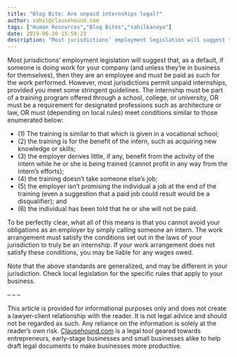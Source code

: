 ```yaml
---
title: "Blog Bite: Are unpaid internships legal?"
author: sahil@clausehound.com
tags: ["Human Resources","Blog Bites","sahilkanaya"]
date: 2019-06-20 15:59:23
description: "Most jurisdictions’ employment legislation will suggest that, as a default, if someone is doing work for your company (and unless they’re in business for themselves), then they are an employee and..."
---
```


 

Most jurisdictions’ employment legislation will suggest that, as a default, if someone is doing work for your company (and unless they’re in business for themselves), then they are an employee and must be paid as such for the work performed. However, most jurisdictions permit unpaid internships, provided you meet some stringent guidelines. The internship must be part of a training program offered through a school, college, or university, OR must be a requirement for designated professions such as architecture or law, OR must (depending on local rules) meet conditions similar to those enumerated below:

- (1) The training is similar to that which is given in a vocational school;
- (2) the training is for the benefit of the intern, such as acquiring new knowledge or skills;
- (3) the employer derives little, if any, benefit from the activity of the intern while he or she is being trained (cannot profit in any way from the intern’s efforts);
- (4) the training doesn’t take someone else’s job;
- (5) the employer isn’t promising the individual a job at the end of the training (even a suggestion that a paid job could result would be a disqualifier); and
- (6) the individual has been told that he or she will not be paid.

To be perfectly clear, what all of this means is that you cannot avoid your obligations as an employer by simply calling someone an intern. The work arrangement must satisfy the conditions set out in the laws of your jurisdiction to truly be an internship. If your work arrangement does not satisfy these conditions, you may be liable for any wages owed.

Note that the above standards are generalized, and may be different in your jurisdiction. Check local legislation for the specific rules that apply to your business.

–  –  –

This article is provided for informational purposes only and does not create a lawyer-client relationship with the reader. It is not legal advice and should not be regarded as such. Any reliance on the information is solely at the reader’s own risk. [Clausehound.com](https://clausehound.com/small-business-law-library/) is a legal tool geared towards entrepreneurs, early-stage businesses and small businesses alike to help draft legal documents to make businesses more productive. 